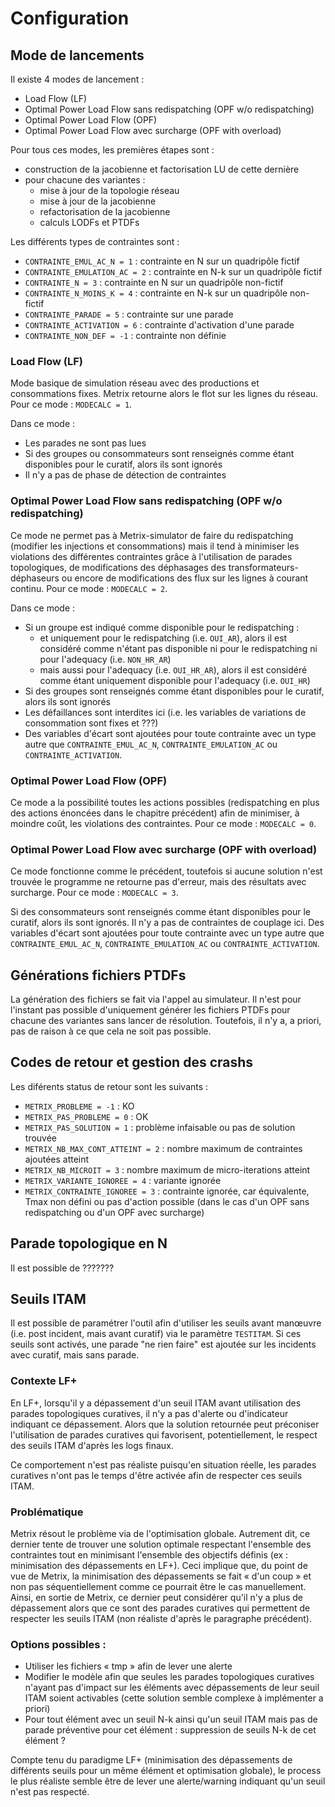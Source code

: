 <style>
r { color: Red }
o { color: Orange }
g { color: Green }
y { color: yellow}
</style>

# Configuration

## Mode de lancements

Il existe 4 modes de lancement :
- Load Flow (LF)
- Optimal Power Load Flow sans redispatching (OPF w/o redispatching)
- Optimal Power Load Flow (OPF)
- Optimal Power Load Flow avec surcharge (OPF with overload)

Pour tous ces modes, les premières étapes sont :
- construction de la jacobienne et factorisation LU de cette dernière
- pour chacune des variantes :
  * mise à jour de la topologie réseau
  * mise à jour de la jacobienne
  * refactorisation de la jacobienne
  * calculs LODFs et PTDFs

Les différents types de contraintes sont :
- `CONTRAINTE_EMUL_AC_N = 1` : contrainte en N sur un quadripôle fictif
- `CONTRAINTE_EMULATION_AC = 2` : contrainte en N-k sur un quadripôle fictif
- `CONTRAINTE_N = 3` : contrainte en N sur un quadripôle non-fictif
- `CONTRAINTE_N_MOINS_K = 4` : contrainte en N-k sur un quadripôle non-fictif
- `CONTRAINTE_PARADE = 5` : contrainte sur une parade
- `CONTRAINTE_ACTIVATION = 6` : contrainte d'activation d'une parade
- `CONTRAINTE_NON_DEF = -1` : contrainte non définie

### Load Flow (LF)
Mode basique de simulation réseau avec des productions et consommations fixes. Metrix retourne alors le flot sur les 
lignes du réseau. Pour ce mode : `MODECALC = 1`.

Dans ce mode :
 - Les parades ne sont pas lues
 - Si des groupes ou consommateurs sont renseignés comme étant disponibles pour le curatif, alors ils sont ignorés
 - Il n'y a pas de phase de détection de contraintes

### Optimal Power Load Flow sans redispatching (OPF w/o redispatching)
Ce mode ne permet pas à Metrix-simulator de faire du redispatching (modifier les injections et consommations) mais il 
tend à minimiser les violations des différentes contraintes grâce à l'utilisation de parades topologiques, de 
modifications des déphasages des transformateurs-déphaseurs ou encore de modifications des flux sur les lignes à courant continu.
Pour ce mode : `MODECALC = 2`.

Dans ce mode :
- Si un groupe est indiqué comme disponible pour le redispatching :
  - et uniquement pour le redispatching (i.e. `OUI_AR`), alors il est considéré comme n'étant pas disponible ni pour le 
  redispatching ni pour l'adequacy (i.e. `NON_HR_AR`)
  - mais aussi pour l'adequacy (i.e. `OUI_HR_AR`), alors il est considéré comme étant uniquement disponible pour 
  l'adequacy (i.e. `OUI_HR`)
- Si des groupes sont renseignés comme étant disponibles pour le curatif, alors ils sont ignorés
- Les défaillances sont interdites ici (i.e. les variables de variations de consommation sont fixes et ???)
- Des variables d'écart sont ajoutées pour toute contrainte avec un type autre que `CONTRAINTE_EMUL_AC_N`, 
`CONTRAINTE_EMULATION_AC` ou `CONTRAINTE_ACTIVATION`.

### Optimal Power Load Flow (OPF)
Ce mode a la possibilité toutes les actions possibles (redispatching en plus des actions énoncées dans le chapitre 
précédent) afin de minimiser, à moindre coût, les violations des contraintes.
Pour ce mode : `MODECALC = 0`.

### Optimal Power Load Flow avec surcharge (OPF with overload)
Ce mode fonctionne comme le précédent, toutefois si aucune solution n'est trouvée le programme ne retourne pas d'erreur, 
mais des résultats avec surcharge.
Pour ce mode : `MODECALC = 3`.

Si des consommateurs sont renseignés comme étant disponibles pour le curatif, alors ils sont ignorés.
Il n'y a pas de contraintes de couplage ici.
Des variables d'écart sont ajoutées pour toute contrainte avec un type autre que `CONTRAINTE_EMUL_AC_N`, `CONTRAINTE_EMULATION_AC` ou `CONTRAINTE_ACTIVATION`.

## Générations fichiers PTDFs

La génération des fichiers se fait via l'appel au simulateur. Il n'est pour l'instant pas possible d'uniquement générer 
les fichiers PTDFs pour chacune des variantes sans lancer de résolution.
Toutefois, il n'y a, a priori, pas de raison à ce que cela ne soit pas possible.

## Codes de retour et gestion des crashs

Les diférents status de retour sont les suivants :
- `METRIX_PROBLEME = -1` : KO
- `METRIX_PAS_PROBLEME = 0` : OK
- `METRIX_PAS_SOLUTION = 1` : problème infaisable ou pas de solution trouvée
- `METRIX_NB_MAX_CONT_ATTEINT = 2` : nombre maximum de contraintes ajoutées atteint
- `METRIX_NB_MICROIT = 3` : nombre maximum de micro-iterations atteint
- `METRIX_VARIANTE_IGNOREE = 4` : variante ignorée
- `METRIX_CONTRAINTE_IGNOREE = 3` : contrainte ignorée, car équivalente, Tmax non défini ou pas d'action possible (dans 
le cas d'un OPF sans redispatching ou d'un OPF avec surcharge)

## Parade topologique en N

Il est possible de ???????

## Seuils ITAM

Il est possible de paramétrer l'outil afin d'utiliser les seuils avant manœuvre (i.e. post incident, mais avant curatif) 
via le paramètre `TESTITAM`.
Si ces seuils sont activés, une parade "ne rien faire" est ajoutée sur les incidents avec curatif, mais sans parade.

### Contexte LF+
En LF+, lorsqu'il y a dépassement d'un seuil ITAM avant utilisation des parades topologiques curatives, il n'y a pas 
d'alerte ou d'indicateur indiquant ce dépassement. Alors que la solution retournée peut préconiser l'utilisation de 
parades curatives qui favorisent, potentiellement, le respect des seuils ITAM d'après les logs finaux.

Ce comportement n'est pas réaliste puisqu'en situation réelle, les parades curatives n'ont pas le temps d'être activée 
afin de respecter ces seuils ITAM.

### Problématique
Metrix résout le problème via de l'optimisation globale. Autrement dit, ce dernier tente de trouver une solution 
optimale respectant l'ensemble des contraintes tout en minimisant l'ensemble des objectifs définis (ex : minimisation 
des dépassements en LF+). Ceci implique que, du point de vue de Metrix, la minimisation des dépassements se fait « d'un 
coup » et non pas séquentiellement comme ce pourrait être le cas manuellement. Ainsi, en sortie de Metrix, ce dernier 
peut considérer qu'il n'y a plus de dépassement alors que ce sont des parades curatives qui permettent de respecter les 
seuils ITAM (non réaliste d'après le paragraphe précédent). 
 

### Options possibles :
 
 - Utiliser les fichiers « tmp » afin de lever une alerte
 - Modifier le modèle afin que seules les parades topologiques curatives n'ayant pas d'impact sur les éléments avec 
dépassements de leur seuil ITAM soient activables (cette solution semble complexe à implémenter a priori)
 - Pour tout élément avec un seuil N-k ainsi qu'un seuil ITAM mais pas de parade préventive pour cet élément : 
suppression de seuils N-k de cet élément ?
 
Compte tenu du paradigme LF+ (minimisation des dépassements de différents seuils pour un même élément et optimisation 
globale), le process le plus réaliste semble être de lever une alerte/warning indiquant qu'un seuil n'est pas respecté.
